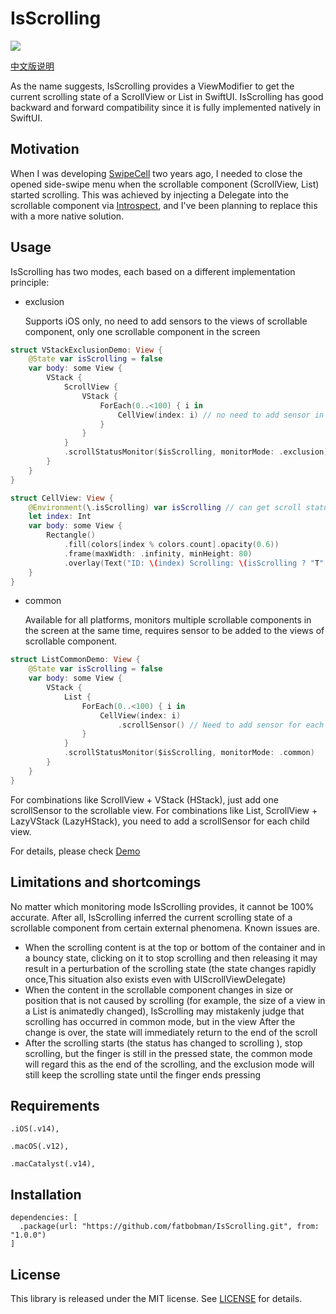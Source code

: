 # IsScrolling

![](https://img.shields.io/badge/Platform%20Compatibility-iOS%20|%20macOS%20|%20macCatalyst-red)

[中文版说明](https://github.com/fatbobman/IsScrolling/blob/main/READMECN.md)

As the name suggests, IsScrolling provides a ViewModifier to get the current scrolling state of a ScrollView or List in SwiftUI. IsScrolling has good backward and forward compatibility since it is fully implemented natively in SwiftUI.

## Motivation

When I was developing [SwipeCell](https://github.com/fatbobman/SwipeCell) two years ago, I needed to close the opened side-swipe menu when the scrollable component (ScrollView, List) started scrolling. This was achieved by injecting a Delegate into the scrollable component via [Introspect](https://github.com/siteline/SwiftUI-Introspect.git), and I've been planning to replace this with a more native solution. 

## Usage

IsScrolling has two modes, each based on a different implementation principle:

* exclusion

  Supports iOS only, no need to add sensors to the views of scrollable component, only one scrollable component in the screen

```swift
struct VStackExclusionDemo: View {
    @State var isScrolling = false
    var body: some View {
        VStack {
            ScrollView {
                VStack {
                    ForEach(0..<100) { i in
                        CellView(index: i) // no need to add sensor in exclusion mode
                    }
                }
            }
            .scrollStatusMonitor($isScrolling, monitorMode: .exclusion) // add scrollStatusMonitor to get scroll status
        }
    }
}

struct CellView: View {
    @Environment(\.isScrolling) var isScrolling // can get scroll status in scrollable content
    let index: Int
    var body: some View {
        Rectangle()
            .fill(colors[index % colors.count].opacity(0.6))
            .frame(maxWidth: .infinity, minHeight: 80)
            .overlay(Text("ID: \(index) Scrolling: \(isScrolling ? "T" : "F")"))
    }
}
```

* common

  Available for all platforms, monitors multiple scrollable components in the screen at the same time, requires sensor to be added to the views of scrollable component.

```swift
struct ListCommonDemo: View {
    @State var isScrolling = false
    var body: some View {
        VStack {
            List {
                ForEach(0..<100) { i in
                    CellView(index: i)
                        .scrollSensor() // Need to add sensor for each subview
                }
            }
            .scrollStatusMonitor($isScrolling, monitorMode: .common)
        }
    }
}
```

For combinations like ScrollView + VStack (HStack), just add one scrollSensor to the scrollable view. For combinations like List, ScrollView + LazyVStack (LazyHStack), you need to add a scrollSensor for each child view.

For details, please check [Demo](https://github.com/fatbobman/IsScrolling/tree/main/Demo)

## Limitations and shortcomings

No matter which monitoring mode IsScrolling provides, it cannot be 100% accurate. After all, IsScrolling inferred the current scrolling state of a scrollable component from certain external phenomena. Known issues are.

* When the scrolling content is at the top or bottom of the container and in a bouncy state, clicking on it to stop scrolling and then releasing it may result in a perturbation of the scrolling state (the state changes rapidly once,This situation also exists even with UIScrollViewDelegate)
* When the content in the scrollable component changes in size or position that is not caused by scrolling (for example, the size of a view in a List is animatedly changed), IsScrolling may mistakenly judge that scrolling has occurred in common mode, but in the view After the change is over, the state will immediately return to the end of the scroll
* After the scrolling starts (the status has changed to scrolling ), stop scrolling, but the finger is still in the pressed state, the common mode will regard this as the end of the scrolling, and the exclusion mode will still keep the scrolling state until the finger ends pressing

## Requirements

```
.iOS(.v14),

.macOS(.v12),

.macCatalyst(.v14),
```

## Installation

```
dependencies: [
  .package(url: "https://github.com/fatbobman/IsScrolling.git", from: "1.0.0")
]
```

## License

This library is released under the MIT license. See [LICENSE](https://github.com/fatbobman/IsScrolling/blob/main/LICENSE) for details.
